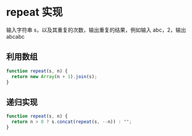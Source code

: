 # repeat 实现

输入字符串 s，以及其重复的次数，输出重复的结果，例如输入 abc，2，输出 abcabc

## 利用数组

```js
function repeat(s, n) {
  return new Array(n + 1).join(s);
}
```

## 递归实现

```js
function repeat(s, n) {
  return n > 0 ? s.concat(repeat(s, --n)) : "";
}
```
